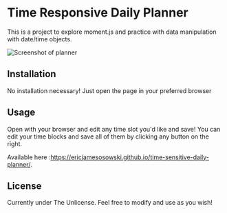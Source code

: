 # Time Responsive Daily Planner

This is a project to explore moment.js and practice with data manipulation with date/time objects.

![Screenshot of planner](../screenshot/screenshot.pngs)

## Installation

No installation necessary!
Just open the page in your preferred browser

## Usage

Open with your browser and edit any time slot you'd like and save!
You can edit your time blocks and save all of them by clicking any button on the right.

Available here :https://ericjamesosowski.github.io/time-sensitive-daily-planner/.


## License
Currently under The Unlicense.
Feel free to modify and use as you wish!

